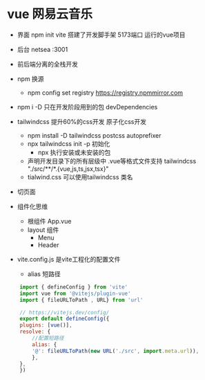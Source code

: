 # vue 网易云音乐

- 界面
    npm init vite 搭建了开发脚手架
    5173端口 运行的vue项目
- 后台
    netsea
    :3001

- 前后端分离的全栈开发
- npm 换源
  - npm config set registry https://registry.npmmirror.com
  
- npm i -D 只在开发阶段用到的包 devDependencies

  
- tailwindcss 提升60%的css开发 原子化css开发
    - npm install -D tailwindcss postcss autoprefixer
    - npx tailwindcss init -p   初始化 
      - npx 执行安装或未安装的包
    - 声明开发目录下的所有层级中 .vue等格式文件支持 tailwindcss
        "./src/**/*.{vue,js,ts,jsx,tsx}"
	- tialwind.css 
	可以使用tailwindcss 类名

- 切页面
- 组件化思维
	- 根组件 App.vue
	- layout 组件
		- Menu
		- Header


- vite.config.js 是vite工程化的配置文件
  - alias 短路径
```js
	import { defineConfig } from 'vite'
	import vue from '@vitejs/plugin-vue'
	import { fileURLToPath , URL} from 'url'

	// https://vitejs.dev/config/
	export default defineConfig({
	plugins: [vue()],
	resolve: {
		//配置短路径
		alias: {
		'@': fileURLToPath(new URL('./src', import.meta.url)),
		},
	},
	})
```
